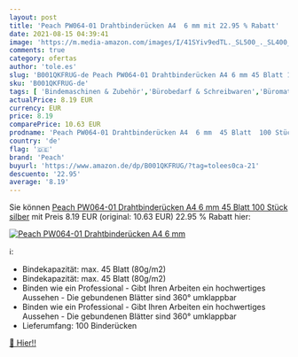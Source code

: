 ```yaml
---
layout: post
title: 'Peach PW064-01 Drahtbinderücken A4  6 mm mit 22.95 % Rabatt'
date: 2021-08-15 04:39:41
image: 'https://m.media-amazon.com/images/I/41SYiv9edTL._SL500_._SL400_.jpg'
comments: true
category: ofertas
author: 'tole.es'
slug: 'B001QKFRUG-de Peach PW064-01 Drahtbinderücken A4 6 mm 45 Blatt 100 Stück...'
sku: 'B001QKFRUG-de'
tags: [ 'Bindemaschinen & Zubehör','Bürobedarf & Schreibwaren','Büromaterial','Drahtkämme & -spiralen','peach', ]
actualPrice: 8.19 EUR
currency: EUR
price: 8.19
comparePrice: 10.63 EUR
prodname: 'Peach PW064-01 Drahtbinderücken A4  6 mm  45 Blatt  100 Stück  silber'
country: 'de'
flag: '🇩🇪'
brand: 'Peach'
buyurl: 'https://www.amazon.de/dp/B001QKFRUG/?tag=tolees0ca-21'
descuento: '22.95'
average: '8.19'
---
```


Sie können [Peach PW064-01 Drahtbinderücken A4  6 mm  45 Blatt  100 Stück  silber](https://www.amazon.de/dp/B001QKFRUG/?tag=tolees0ca-21) mit Preis 8.19 EUR (original: 10.63 EUR) 22.95 % Rabatt hier:

[![Peach PW064-01 Drahtbinderücken A4  6 mm](https://m.media-amazon.com/images/I/41SYiv9edTL._SL500_._SL400_.jpg)](https://www.amazon.de/dp/B001QKFRUG/?tag=tolees0ca-21)

ℹ️:

- Bindekapazität: max. 45 Blatt (80g/m2)
- Bindekapazität: max. 45 Blatt (80g/m2)
- Binden wie ein Professional - Gibt Ihren Arbeiten ein hochwertiges Aussehen - Die gebundenen Blätter sind 360° umklappbar
- Binden wie ein Professional - Gibt Ihren Arbeiten ein hochwertiges Aussehen - Die gebundenen Blätter sind 360° umklappbar
- Lieferumfang: 100 Binderücken

[🛒 Hier!!](https://www.amazon.de/dp/B001QKFRUG/?tag=tolees0ca-21)
